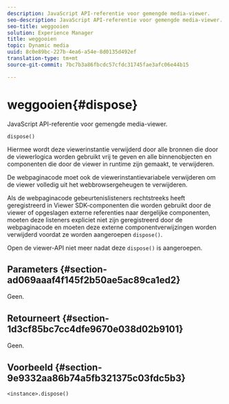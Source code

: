 ```yaml
---
description: JavaScript API-referentie voor gemengde media-viewer.
seo-description: JavaScript API-referentie voor gemengde media-viewer.
seo-title: weggooien
solution: Experience Manager
title: weggooien
topic: Dynamic media
uuid: 8c0e89bc-227b-4ea6-a54e-8d0135d492ef
translation-type: tm+mt
source-git-commit: 7bc7b3a86fbcdc57cfdc31745fae3afc06e44b15

---
```



# weggooien{#dispose}

JavaScript API-referentie voor gemengde media-viewer.

`dispose()`

Hiermee wordt deze viewerinstantie verwijderd door alle bronnen die door de viewerlogica worden gebruikt vrij te geven en alle binnenobjecten en componenten die door de viewer in runtime zijn gemaakt, te verwijderen.

De webpaginacode moet ook de viewerinstantievariabele verwijderen om de viewer volledig uit het webbrowsergeheugen te verwijderen.

Als de webpaginacode gebeurtenislisteners rechtstreeks heeft geregistreerd in Viewer SDK-componenten die worden gebruikt door de viewer of opgeslagen externe referenties naar dergelijke componenten, moeten deze listeners expliciet niet zijn geregistreerd door de webpaginacode en moeten deze externe componentverwijzingen worden verwijderd voordat ze worden aangeroepen `dispose()`.

Open de viewer-API niet meer nadat deze `dispose()` is aangeroepen.

## Parameters {#section-ad069aaaf4f145f2b50ae5ac89ca1ed2}

Geen.

## Retourneert {#section-1d3cf85bc7cc4dfe9670e038d02b9101}

Geen.

## Voorbeeld {#section-9e9332aa86b74a5fb321375c03fdc5b3}

```
<instance>.dispose()
```

